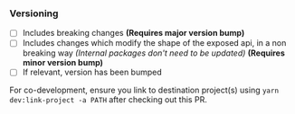 ### Versioning

-   [ ] Includes breaking changes **(Requires major version bump)**
-   [ ] Includes changes which modify the shape of the exposed api, in a non breaking way _(Internal packages don't need to be updated)_ **(Requires minor version bump)**
-   [ ] If relevant, version has been bumped

For co-development, ensure you link to destination project(s) using `yarn dev:link-project -a PATH` after checking out this PR.

